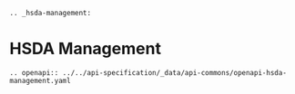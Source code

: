 ```eval_rst
.. _hsda-management:
```
# HSDA Management

```eval_rst
.. openapi:: ../../api-specification/_data/api-commons/openapi-hsda-management.yaml
```
